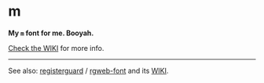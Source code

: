 # m

**My `m` font for me. Booyah.**

[Check the WIKI](https://github.com/mhulse/m/wiki) for more info.

---

See also: [registerguard](https://github.com/registerguard) / [rgweb-font](https://github.com/registerguard/rgweb-font) and its [WIKI](https://github.com/registerguard/rgweb-font/wiki).